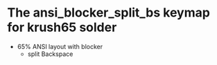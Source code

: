# The ansi_blocker_split_bs keymap for krush65 solder

* 65% ANSI layout with blocker
  * split Backspace
